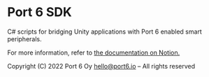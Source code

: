 # Port 6 SDK

C# scripts for bridging Unity applications with Port 6 enabled smart peripherals.

For more information, refer to [the documentation on Notion.](https://www.notion.so/port6/Setting-up-your-Unity-AR-VR-Development-Environment-Oculus-a972be12183d4848875c6f093c24a9eb)

Copyright (C) 2022 Port 6 Oy <hello@port6.io> – All rights reserved
